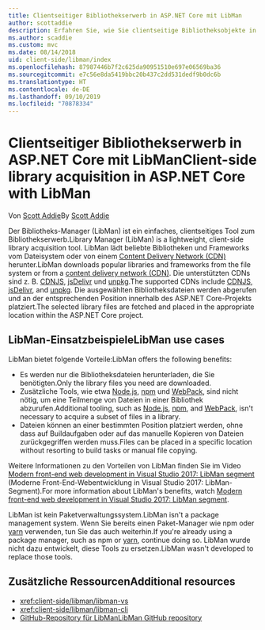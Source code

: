 ```yaml
---
title: Clientseitiger Bibliothekserwerb in ASP.NET Core mit LibMan
author: scottaddie
description: Erfahren Sie, wie Sie clientseitige Bibliotheksobjekte in einem ASP.NET Core-Projekt über den Bibliotheks-Manager (LibMan) installieren.
ms.author: scaddie
ms.custom: mvc
ms.date: 08/14/2018
uid: client-side/libman/index
ms.openlocfilehash: 87987446b7f2c625da90951510e697e06569ba36
ms.sourcegitcommit: e7c56e8da5419bbc20b437c2dd531dedf9b0dc6b
ms.translationtype: HT
ms.contentlocale: de-DE
ms.lasthandoff: 09/10/2019
ms.locfileid: "70878334"
---
```

# <a name="client-side-library-acquisition-in-aspnet-core-with-libman"></a><span data-ttu-id="c70dc-103">Clientseitiger Bibliothekserwerb in ASP.NET Core mit LibMan</span><span class="sxs-lookup"><span data-stu-id="c70dc-103">Client-side library acquisition in ASP.NET Core with LibMan</span></span>

<span data-ttu-id="c70dc-104">Von [Scott Addie](https://twitter.com/Scott_Addie)</span><span class="sxs-lookup"><span data-stu-id="c70dc-104">By [Scott Addie](https://twitter.com/Scott_Addie)</span></span>

<span data-ttu-id="c70dc-105">Der Bibliotheks-Manager (LibMan) ist ein einfaches, clientseitiges Tool zum Bibliothekserwerb.</span><span class="sxs-lookup"><span data-stu-id="c70dc-105">Library Manager (LibMan) is a lightweight, client-side library acquisition tool.</span></span> <span data-ttu-id="c70dc-106">LibMan lädt beliebte Bibliotheken und Frameworks vom Dateisystem oder von einem [Content Delivery Network (CDN)](https://wikipedia.org/wiki/Content_delivery_network) herunter.</span><span class="sxs-lookup"><span data-stu-id="c70dc-106">LibMan downloads popular libraries and frameworks from the file system or from a [content delivery network (CDN)](https://wikipedia.org/wiki/Content_delivery_network).</span></span> <span data-ttu-id="c70dc-107">Die unterstützten CDNs sind z. B. [CDNJS](https://cdnjs.com/), [jsDelivr](https://www.jsdelivr.com/) und [unpkg](https://unpkg.com/#/).</span><span class="sxs-lookup"><span data-stu-id="c70dc-107">The supported CDNs include [CDNJS](https://cdnjs.com/), [jsDelivr](https://www.jsdelivr.com/), and [unpkg](https://unpkg.com/#/).</span></span> <span data-ttu-id="c70dc-108">Die ausgewählten Bibliotheksdateien werden abgerufen und an der entsprechenden Position innerhalb des ASP.NET Core-Projekts platziert.</span><span class="sxs-lookup"><span data-stu-id="c70dc-108">The selected library files are fetched and placed in the appropriate location within the ASP.NET Core project.</span></span>

## <a name="libman-use-cases"></a><span data-ttu-id="c70dc-109">LibMan-Einsatzbeispiele</span><span class="sxs-lookup"><span data-stu-id="c70dc-109">LibMan use cases</span></span>

<span data-ttu-id="c70dc-110">LibMan bietet folgende Vorteile:</span><span class="sxs-lookup"><span data-stu-id="c70dc-110">LibMan offers the following benefits:</span></span>

* <span data-ttu-id="c70dc-111">Es werden nur die Bibliotheksdateien herunterladen, die Sie benötigten.</span><span class="sxs-lookup"><span data-stu-id="c70dc-111">Only the library files you need are downloaded.</span></span>
* <span data-ttu-id="c70dc-112">Zusätzliche Tools, wie etwa [Node.js](https://nodejs.org), [npm](https://www.npmjs.com) und [WebPack](https://webpack.js.org), sind nicht nötig, um eine Teilmenge von Dateien in einer Bibliothek abzurufen.</span><span class="sxs-lookup"><span data-stu-id="c70dc-112">Additional tooling, such as [Node.js](https://nodejs.org), [npm](https://www.npmjs.com), and [WebPack](https://webpack.js.org), isn't necessary to acquire a subset of files in a library.</span></span>
* <span data-ttu-id="c70dc-113">Dateien können an einer bestimmten Position platziert werden, ohne dass auf Buildaufgaben oder auf das manuelle Kopieren von Dateien zurückgegriffen werden muss.</span><span class="sxs-lookup"><span data-stu-id="c70dc-113">Files can be placed in a specific location without resorting to build tasks or manual file copying.</span></span>

<span data-ttu-id="c70dc-114">Weitere Informationen zu den Vorteilen von LibMan finden Sie im Video [Modern front-end web development in Visual Studio 2017: LibMan segment](https://channel9.msdn.com/Events/Build/2017/B8073#time=43m34s) (Moderne Front-End-Webentwicklung in Visual Studio 2017: LibMan-Segment).</span><span class="sxs-lookup"><span data-stu-id="c70dc-114">For more information about LibMan's benefits, watch [Modern front-end web development in Visual Studio 2017: LibMan segment](https://channel9.msdn.com/Events/Build/2017/B8073#time=43m34s).</span></span>

<span data-ttu-id="c70dc-115">LibMan ist kein Paketverwaltungssystem.</span><span class="sxs-lookup"><span data-stu-id="c70dc-115">LibMan isn't a package management system.</span></span> <span data-ttu-id="c70dc-116">Wenn Sie bereits einen Paket-Manager wie npm oder [yarn](https://yarnpkg.com) verwenden, tun Sie das auch weiterhin.</span><span class="sxs-lookup"><span data-stu-id="c70dc-116">If you're already using a package manager, such as npm or [yarn](https://yarnpkg.com), continue doing so.</span></span> <span data-ttu-id="c70dc-117">LibMan wurde nicht dazu entwickelt, diese Tools zu ersetzen.</span><span class="sxs-lookup"><span data-stu-id="c70dc-117">LibMan wasn't developed to replace those tools.</span></span>

## <a name="additional-resources"></a><span data-ttu-id="c70dc-118">Zusätzliche Ressourcen</span><span class="sxs-lookup"><span data-stu-id="c70dc-118">Additional resources</span></span>

* <xref:client-side/libman/libman-vs>
* <xref:client-side/libman/libman-cli>
* [<span data-ttu-id="c70dc-119">GitHub-Repository für LibMan</span><span class="sxs-lookup"><span data-stu-id="c70dc-119">LibMan GitHub repository</span></span>](https://github.com/aspnet/LibraryManager)
